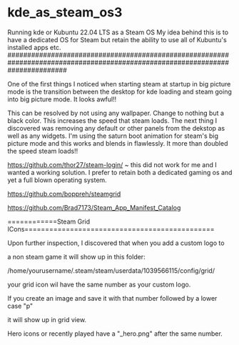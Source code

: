# kde_as_steam_os3
Running kde or Kubuntu 22.04 LTS as a Steam OS
My idea behind this is to have a dedicated OS for Steam but retain the ability to use all of Kubuntu's installed apps etc.
###############################################################################################################################

One of the first things I noticed when starting steam at startup in big picture mode is the transition between the desktop for kde loading and
steam going into big picture mode. It looks awful!!

This can be resolved by not using any wallpaper. Change to nothing but a black color.
This increases the speed that steam loads.
The next thing I discovered was removing any default or other panels from the dekstop as well as any widgets.
I'm using the saturn boot animation for steam's big picture mode and this works and blends in flawlessly.
It more than doubled the speed steam loads!!


https://github.com/thor27/steam-login/ ~ this did not work for me and I wanted a working solution. I prefer to retain both a dedicated
gaming os and yet a full blown operating system.

https://github.com/boppreh/steamgrid


https://github.com/Brad7173/Steam_App_Manifest_Catalog

============Steam Grid ICons==============================================

Upon further inspection, I discovered that when you add a custom logo to

a non steam game it will show up in this folder:

/home/yourusername/.steam/steam/userdata/1039566115/config/grid/

your grid icon wil have the same number as your custom logo.

If you create an image and save it with that number followed by a lower case "p"

it will show up in grid view.

Hero icons or recently played have a "_hero.png" after the same number.
